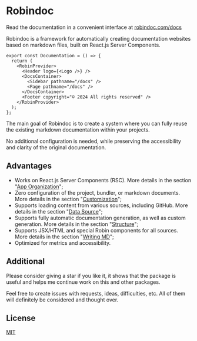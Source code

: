 [robin.title]: # "Introduction"
[robin.description]: # "Robindoc is a framework for automatically creating documentation websites based on markdown files, built on React.js Server Components"

# Robindoc

<!---robin-->

Read the documentation in a convenient interface at [robindoc.com/docs](https://robindoc.com/docs)

<!---/robin-->

<!---robin PackageLinks /-->

Robindoc is a framework for automatically creating documentation websites based on markdown files, built on React.js Server Components.

```tsx filename="app/docs/page.tsx"
export const Documentation = () => {
  return (
    <RobinProvider>
      <Header logo={<Logo />} />
      <DocsContainer>
        <Sidebar pathname="/docs" />
        <Page pathname="/docs" />
      </DocsContainer>
      <Footer copyright="© 2024 All rights reserved" />
    </RobinProvider>
  );
};
```

The main goal of Robindoc is to create a system where you can fully reuse the existing markdown documentation within your projects.

No additional configuration is needed, while preserving the accessibility and clarity of the original documentation.

## Advantages

- Works on React.js Server Components (RSC). More details in the section "[App Organization](./docs/01-getting-started/04-app-organization.md)";
- Zero configuration of the project, bundler, or markdown documents. More details in the section "[Customization](./docs/03-customization/README.md)";
- Supports loading content from various sources, including GitHub. More details in the section "[Data Source](./docs/02-structure/03-data-source.md)";
- Supports fully automatic documentation generation, as well as custom generation. More details in the section "[Structure](./docs/02-structure/README.md)";
- Supports JSX/HTML and special Robin components for all sources. More details in the section "[Writing MD](./docs/01-getting-started/02-writing-md.md)";
- Optimized for metrics and accessibility.

## Additional

Please consider giving a star if you like it, it shows that the package is useful and helps me continue work on this and other packages.

Feel free to create issues with requests, ideas, difficulties, etc. All of them will definitely be considered and thought over.

## License

[MIT](https://github.com/vordgi/robindoc/blob/main/LICENSE)
